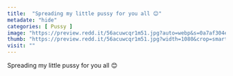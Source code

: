 ```yaml
---
title:  "Spreading my little pussy for you all 😊"
metadate: "hide"
categories: [ Pussy ]
image: "https://preview.redd.it/56acuwcqr1m51.jpg?auto=webp&s=0a7af304e75c15524fccba3f7457ea858233dd79"
thumb: "https://preview.redd.it/56acuwcqr1m51.jpg?width=1080&crop=smart&auto=webp&s=04db840cd210a0e8bdab2e45b209e462b5e8d4f0"
visit: ""
---
```

Spreading my little pussy for you all 😊
